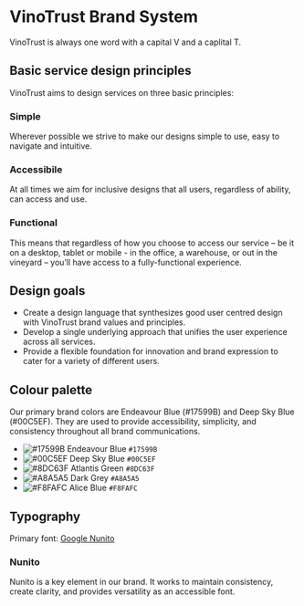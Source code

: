 # VinoTrust Brand System

VinoTrust is always one word with a capital V and a caplital T.

## Basic service design principles
VinoTrust aims to design services on three basic principles:

### Simple
Wherever possible we strive to make our designs simple to use, easy to navigate and intuitive.
 
### Accessibile
At all times we aim for inclusive designs that all users, regardless of ability, can access and use.
 
### Functional
This means that regardless of how you choose to access our service – be it on a desktop, tablet or mobile - in the office, a warehouse, or out in the vineyard – you’ll have access to a fully-functional experience.

## Design goals
* Create a design language that synthesizes good user centred design with VinoTrust brand values and principles.
* Develop a single underlying approach that unifies the user experience across all services.
* Provide a flexible foundation for innovation and brand expression to cater for a variety of different users.

## Colour palette

Our primary brand colors are Endeavour Blue (#17599B) and Deep Sky Blue (#00C5EF). They are used to provide accessibility, simplicity, and consistency throughout all brand communications.

* ![#17599B](https://placehold.it/48x15/17599B/000000?text=+) Endeavour Blue `#17599B`
* ![#00C5EF](https://placehold.it/48x15/00C5EF/000000?text=+) Deep Sky Blue `#00C5EF`
* ![#8DC63F](https://placehold.it/48x15/8DC63F/000000?text=+) Atlantis Green `#8DC63F`
* ![#A8A5A5](https://placehold.it/48x15/A8A5A5/000000?text=+) Dark Grey `#A8A5A5`
* ![#F8FAFC](https://placehold.it/48x15/F8FAFC/000000?text=+) Alice Blue `#F8FAFC`

## Typography

Primary font: [Google Nunito](https://fonts.google.com/specimen/Nunito)

### Nunito

Nunito is a key element in our brand. It works to maintain consistency, create clarity, and provides versatility as an accessible font.
